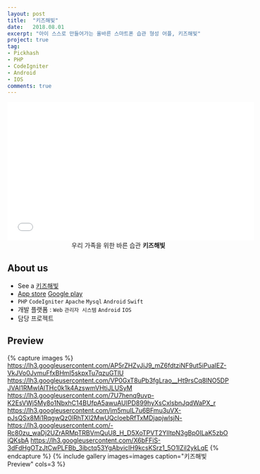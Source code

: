 ```yaml
---
layout: post
title:  "키즈해빛"
date:   2018.08.01
excerpt: "아이 스스로 만들어가는 올바른 스마트폰 습관 형성 어플, 키즈해빛"
project: true
tag:
- Pickhash
- PHP
- CodeIgniter
- Android
- IOS
comments: true
---
```


<iframe width="560" height="315" src="//www.youtube.com/embed/zm8S50bhnDE" frameborder="0"> </iframe>

<center>우리 가족을 위한 바른 습관 <b>키즈해빛</b></center>

## About us
* See a [키즈해빛](http://www.only-family.com/)
* [App store](https://itunes.apple.com/kr/app/%ED%82%A4%EC%A6%88%ED%95%B4%EB%B9%9B/id1447355009?mt=8) [Google play](https://play.google.com/store/apps/details?id=rocateer.byephone)
* `PHP` `CodeIgniter` `Apache` `Mysql` `Android` `Swift`
* 개발 플랫폼 : `Web` `관리자 시스템` `Android` `IOS`
* 담당 프로젝트

## Preview

{% capture images %}
  https://lh3.googleusercontent.com/AP5rZHZvJiJ9_mZ6fdtziNF9ut5iPuaIEZ-VkJVo0JvmuFfxBHmI5skpxTu7qzuGTlU
  https://lh3.googleusercontent.com/VP0GxT8uPb3fgLrao__Ht9rsCq8lNO5DPJVAI1RMwIAlTHc0k1k4AzswmVHtiJLUSyM
	https://lh3.googleusercontent.com/7U7henq9uvp-K2EsVWj5My8o1NbxhC14BUfpA5awuAUIPD899hyXsCxlsbnJqdWaPX_r
  https://lh3.googleusercontent.com/jm5muIL7u6BFmu3uVX-pJsQSx8Mi1RqgwQz0lRhTXl2MwUQcloebRfTxMDjapjwlsjN-
  https://lh3.googleusercontent.com/-Rc80zu_waDj2UZrARMpTRBVmQuU8_H_D5XoTPVT2YIItpN3gBp0ILaK5zbOiQKsbA
  https://lh3.googleusercontent.com/X6bFFiS-3dFdHgOTzJtCwPLFBb_3ibctq53YgAbvicIH9kcsKSrz1_5O1IZil2ykLqE
{% endcapture %}
{% include gallery images=images caption="키즈해빛 Preview" cols=3 %}
